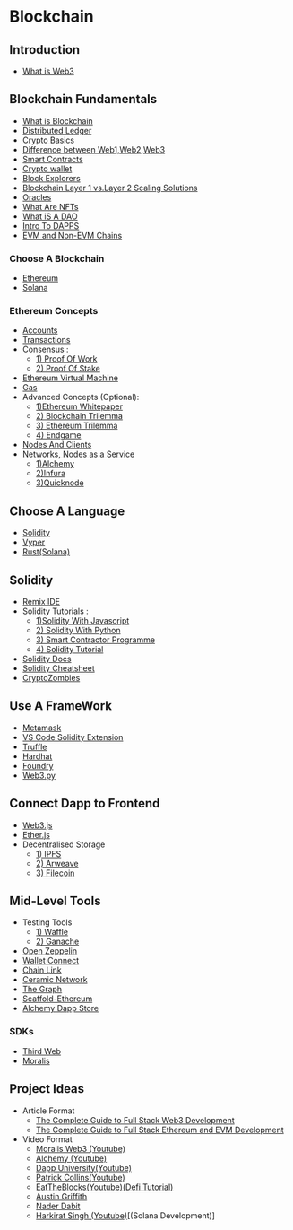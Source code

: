 # Blockchain

## Introduction
- [What is Web3](https://www.freecodecamp.org/news/what-is-web3/)

## Blockchain Fundamentals
- [What is Blockchain](https://www.geeksforgeeks.org/blockchain-technology-introduction)
- [Distributed Ledger](https://www.geeksforgeeks.org/what-is-blockchain-distributed-ledger)
- [Crypto Basics](https://www.oswego.edu/cts/basics-about-cryptocurrency)
- [Difference between Web1,Web2,Web3](https://www.simplilearn.com/what-is-web-1-0-web-2-0-and-web-3-0-with-their-difference-article)
- [Smart Contracts](https://ethereum.org/en/developers/docs/smart-contracts/)
- [Crypto wallet](https://www.businessinsider.com/personal-finance/crypto-wallet)
- [Block Explorers](https://www.gemini.com/cryptopedia/what-is-a-block-explorer-btc-bch-eth-ltc)
- [Blockchain Layer 1 vs.Layer 2 Scaling Solutions](https://www.gemini.com/cryptopedia/blockchain-layer-2-network-layer-1-network)
- [Oracles](https://chain.link/education/blockchain-oracles)
- [What Are NFTs](https://www.forbes.com/advisor/investing/cryptocurrency/nft-non-fungible-token/)
- [What iS A DAO](https://www.forbes.com/sites/cathyhackl/2021/06/01/what-are-daos-and-why-you-should-pay-attention/?sh=343b04067305)
- [Intro To DAPPS](https://ethereum.org/en/developers/docs/dapps/)
- [EVM and Non-EVM Chains](https://ethereum.org/en/developers/docs/dapps/)

### Choose A Blockchain
- [Ethereum](https://ethereum.org/)
- [Solana](https://solana.com/)

### Ethereum Concepts
- [Accounts](https://ethereum.org/en/developers/docs/accounts/)
- [Transactions](https://ethereum.org/en/developers/docs/transactions)
- Consensus :
  - [1) Proof Of Work](https://www.investopedia.com/terms/p/proof-work.asp)
  - [2) Proof Of Stake](https://www.investopedia.com/terms/p/proof-stake-pos.asp)
- [Ethereum Virtual Machine](https://ethereum.org/en/developers/docs/evm/)
- [Gas](https://ethereum.org/en/developers/docs/gas/)
- Advanced Concepts (Optional):
  - [1)Ethereum Whitepaper](https://ethereum.org/en/whitepaper/)
  - [2) Blockchain Trilemma](https://www.gemini.com/cryptopedia/blockchain-trilemma-decentralization-scalability-definition)
  - [3) Ethereum Trilemma](https://ethereum.org/en/upgrades/vision)
  - [4) Endgame](https://vitalik.ca/general/2021/12/06/endgame.html)
- [Nodes And Clients](https://ethereum.org/en/developers/docs/nodes-and-clients/)
- [Networks, Nodes as a Service](https://ethereum.org/en/developers/docs/networks)
  - [1)Alchemy](https://www.alchemy.com/)
  - [2)Infura](https://infura.io/)
  - [3)Quicknode](https://www.quicknode.com/)

## Choose A Language
- [Solidity](https://docs.soliditylang.org/)
- [Vyper](https://vyper.readthedocs.io/en/stable/)
- [Rust(Solana)](https://docs.solana.com/developing/on-chain-programs/developing-rust)

## Solidity
- [Remix IDE](https://remix-project.org/)
- Solidity Tutorials :
  - [1)Solidity With Javascript](https://youtu.be/gyMwXuJrbJQ)
  - [2) Solidity With Python](https://youtu.be/M576WGiDBdQ) 
  - [3) Smart Contractor Programme](https://www.youtube.com/channel/UCJWh7F3AFyQ_x01VKzr9eyA)
  - [4) Solidity Tutorial](https://youtu.be/3g2WT2jms_k)
- [Solidity Docs](https://docs.soliditylang.org/en/v0.8.16/)
- [Solidity Cheatsheet](https://intellipaat.com/mediaFiles/2019/03/Solidity-Cheat-Sheet.jpg)
- [CryptoZombies](https://cryptozombies.io/)

## Use A FrameWork
- [Metamask](https://docs.metamask.io/guide/)
- [VS Code Solidity Extension](https://marketplace.visualstudio.com/items?itemName=JuanBlanco.solidity)
- [Truffle](https://trufflesuite.com/)
- [Hardhat](https://hardhat.org/docs)
- [Foundry](https://getfoundry.sh/)
- [Web3.py](https://web3py.readthedocs.io/)

## Connect Dapp to Frontend
- [Web3.js](https://web3js.readthedocs.io/en/v1.7.5/)
- [Ether.js](https://docs.ethers.io/v5/)
-  Decentralised Storage
   - [1) IPFS](https://docs.ipfs.tech/install/)
   - [2) Arweave](https://docs.arweave.org/info/) 
   - [3) Filecoin](https://docs.filecoin.io/)

## Mid-Level Tools
- Testing Tools
  - [1) Waffle](https://ethereum-waffle.readthedocs.io/en/latest/)   
  - [2) Ganache](https://trufflesuite.com/docs/ganache/) 
-  [Open Zeppelin](https://docs.openzeppelin.com/)
-  [Wallet Connect](https://docs.walletconnect.com/2.0/)
-  [Chain Link](https://docs.chain.link/)
-  [Ceramic Network](https://developers.ceramic.network/learn/welcome/)
-  [The Graph](https://thegraph.com/docs/en/)
-  [Scaffold-Ethereum](https://docs.scaffoldeth.io/scaffold-eth/)
-  [Alchemy Dapp Store](https://www.alchemy.com/dapps)
 
 ### SDKs
- [Third Web](https://portal.thirdweb.com/)
- [Moralis](https://docs.moralis.io/moralis-dapp/getting-started)

## Project Ideas
- Article Format
  - [The Complete Guide to Full Stack Web3 Development](https://dev.to/edge-and-node/the-complete-guide-to-full-stack-web3-development-4g74)
  - [The Complete Guide to Full Stack Ethereum and EVM Development](https://dev.to/dabit3/the-complete-guide-to-full-stack-ethereum-development-3j13) 
- Video Format
  - [Moralis Web3 (Youtube)](https://www.youtube.com/c/MoralisWeb3)
  - [Alchemy (Youtube)](https://www.youtube.com/c/AlchemyPlatform) 
  - [Dapp University(Youtube)](https://www.youtube.com/channel/UCY0xL8V6NzzFcwzHCgB8orQ)
  - [Patrick Collins(Youtube)](https://www.youtube.com/c/patrickcollins)
  - [EatTheBlocks(Youtube)](https://www.youtube.com/@EatTheBlocks)[(Defi Tutorial)](https://youtu.be/z9FgWvUai28)
  - [Austin Griffith](https://www.youtube.com/channel/UC_HI2i2peo1A-STdG22GFsA)
  - [Nader Dabit](https://www.youtube.com/user/boyindasouth)
  - [Harkirat Singh (Youtube)](https://www.youtube.com/playlist?list=PLVKLWop9wWA82pZoyylZD2VF2c7MR8_5I)[(Solana Development)]
